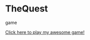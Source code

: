 # TheQuest
game

<a href="https://github.com/erikjearl/TheQuest/blob/master/TheQuest.jar?raw=true">Click here to play my awesome game!</a>


